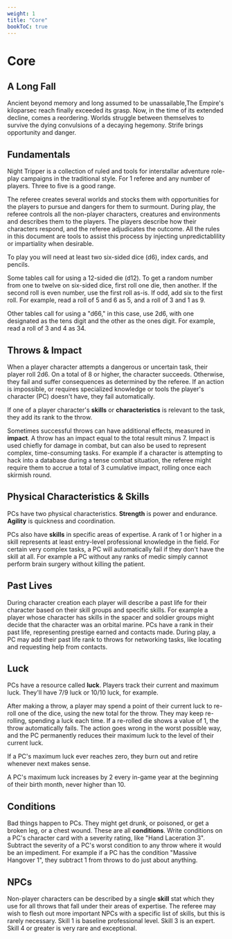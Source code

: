 ```yaml
---
weight: 1
title: "Core"
bookToC: true
---
```


# Core

## A Long Fall
Ancient beyond memory and long assumed to be unassailable,The Empire's kiloparsec reach finally exceeded its grasp. Now, in the time of its extended decline, comes a reordering. Worlds struggle between themselves to survive the dying convulsions of a decaying hegemony. Strife brings opportunity and danger.

## Fundamentals
Night Tripper is a collection of ruled and tools for interstallar adventure role-play campaigns in the traditional style. For 1 referee and any number of players. Three to five is a good range.

The referee creates several worlds and stocks them with opportunities for the players to pursue and dangers for them to surmount. During play, the referee controls all the non-player characters, creatures and environments and describes them to the players. The players describe how their characters respond, and the referee adjudicates the outcome. All the rules in this document are tools to assist this process by injecting unpredictablility or impartiality when desirable.

To play you will need at least two six-sided dice (d6), index cards, and pencils.

Some tables call for using a 12-sided die (d12). To get a random number from one to twelve on six-sided dice, first roll one die, then another. If the second roll is even number, use the first roll as-is. If odd, add six to the first roll. For example, read a roll of 5 and 6 as 5, and a roll of 3 and 1 as 9.

Other tables call for using a "d66," in this case, use 2d6, with one designated as the tens digit and the other as the ones digit. For example, read a roll of 3 and 4 as 34.

## Throws & Impact
When a player character attempts a dangerous or uncertain task, their player roll 2d6. On a total of 8 or higher, the character succeeds. Otherwise, they fail and suffer consequences as determined by the referee. If an action is impossible, or requires specialized knowledge or tools the player's character (PC) doesn't have, they fail automatically.

If one of a player character's **skills** or **characteristics** is relevant to the task, they add its rank to the throw.

Sometimes successful throws can have additional effects, measured in **impact**. A throw has an impact equal to the total result minus 7. Impact is used chiefly for damage in combat, but can also be used to represent complex, time-consuming tasks. For example if a character is attempting to hack into a database during a tense combat situation, the referee might require them to accrue a total of 3 cumulative impact, rolling once each skirmish round.


## Physical Characteristics & Skills
PCs have two physical characteristics. **Strength** is power and endurance. **Agility** is quickness and coordination.

PCs also have **skills** in specific areas of expertise. A rank of 1 or higher in a skill represents at least entry-level professional knowledge in the field. For certain very complex tasks, a PC will automatically fail if they don't have the skill at all. For example a PC without any ranks of medic simply cannot perform brain surgery without killing the patient.


## Past Lives
During character creation each player will describe a past life for their character based on their skill groups and specific skills. For example a player whose character has skills in the spacer and soldier groups might decide that the character was an orbital marine. PCs have a rank in their past life, representing prestige earned and contacts made. During play, a PC may add their past life rank to throws for networking tasks, like locating and requesting help from contacts.

## Luck
PCs have a resource called **luck**. Players track their current and maximum luck. They'll have 7/9 luck or 10/10 luck, for example.

After making a throw, a player may spend a point of their current luck to re-roll one of the dice, using the new total for the throw. They may keep re-rolling,
spending a luck each time. If a re-rolled die shows a value of 1, the throw automatically fails. The action goes wrong in the worst possible way, and the PC permanently reduces their maximum luck to the level of their current luck.

If a PC's maximum luck ever reaches zero, they burn out and retire whenever next makes sense.

A PC's maximum luck increases by 2 every in-game year at the beginning of their birth month, never higher than 10.

## Conditions
Bad things happen to PCs. They might get drunk, or poisoned, or get a broken leg, or a chest wound. These are all **conditions**. Write conditions on a PC's character card with a severity rating, like "Hand Laceration 3". Subtract the severity of a PC's worst condition to any throw where it would be an impediment. For example if a PC has the condition "Massive Hangover 1", they subtract 1 from throws to do just about anything.


## NPCs
Non-player characters can be described by a single **skill** stat which they use for all throws that fall under their areas of expertise. The referee may wish to flesh out more important NPCs with a specific list of skills, but this is rarely necessary. Skill 1 is baseline professional level. Skill 3 is an expert. Skill 4 or greater is very rare and exceptional.